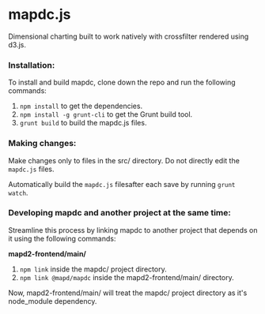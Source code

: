 mapdc.js
=====

Dimensional charting built to work natively with crossfilter rendered using d3.js.

### Installation:

To install and build mapdc, clone down the repo and run the following commands:

1. `npm install` to get the dependencies.
2. `npm install -g grunt-cli` to get the Grunt build tool.
3. `grunt build` to build the mapdc.js files.

### Making changes:

Make changes only to files in the src/ directory. Do not directly edit the `mapdc.js` files.

Automatically build the `mapdc.js` filesafter each save by running `grunt watch`.

### Developing mapdc and another project at the same time:

Streamline this process by linking mapdc to another project that depends on it using the following commands:

**mapd2-frontend/main/**

1. `npm link` inside the mapdc/ project directory.
2. `npm link @mapd/mapdc` inside the mapd2-frontend/main/ directory.

Now, mapd2-frontend/main/ will treat the mapdc/ project directory as it's node_module dependency.
